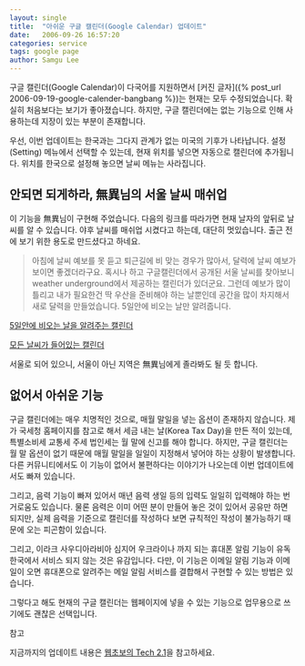 ```yaml
---
layout: single
title:  "아쉬운 구글 캘린더(Google Calendar) 업데이트"
date:   2006-09-26 16:57:20
categories: service
tags: google page
author: Samgu Lee
---
```

구글 캘린더(Google Calendar)이 다국어를 지원하면서 [커진 글자]({% post_url 2006-09-19-google-calender-bangbang %})는 현재는 모두 수정되었습니다. 확실히 처음보다는 보기가 좋아졌습니다. 하지만, 구글 캘린더에는 없는 기능으로 인해 사용하는데 지장이 있는 부분이 존재합니다.

우선, 이번 업데이트는 한국과는 그다지 관계가 없는 미국의 기후가 나타납니다. 설정(Setting) 메뉴에서 선택할 수 있는데, 현재 위치를 넣으면 자동으로 캘린더에 추가됩니다. 위치를 한국으로 설정해 놓으면 날씨 메뉴는 사라집니다.

## 안되면 되게하라, 無異님의 서울 날씨 매쉬업

이 기능을 無異님이 구현해 주었습니다. 다음의 링크를 따라가면 현재 날자의 앞뒤로 날씨를 알 수 있습니다. 야후 날씨를 매쉬업 시켰다고 하는데, 대단히 멋있습니다. 출근 전에 보기 위한 용도로 만드셨다고 하네요.

> 아침에 날씨 예보를 못 듣고 퇴근길에 비 맞는 경우가 많아서, 달력에 날씨 예보가 보이면 좋겠더라구요. 혹시나 하고 구글캘린더에서 공개된 서울 날씨를 찾아보니 weather underground에서 제공하는 캘린더가 있더군요. 그런데 예보가 많이 틀리고 내가 필요한건 딱 우산을 준비해야 하는 날뿐인데 공간을 많이 차지해서 새로 달력을 만들었습니다. 5일안에 비오는 날만 알려줍니다.

[5일안에 비오는 날을 알려주는 캘린더](http://www.google.com/calendar/embed?src=0frbr08erdupu9j7q3hse7o8is@group.calendar.google.com)

[모든 날씨가 들어있는 캘린더](http://www.google.com/calendar/embed?src=oc2c8los1p0bah7ughovb05m9g@group.calendar.google.com)

서울로 되어 있으니, 서울이 아닌 지역은 無異님에게 졸라봐도 될 듯 합니다.

## 없어서 아쉬운 기능

구글 캘린더에는 매우 치명적인 것으로, 매월 말일을 넣는 옵션이 존재하지 않습니다. 제가 국세청 홈페이지를 참고로 해서 세금 내는 날(Korea Tax Day)을 만든 적이 있는데, 특별소비세 교통세 주세 법인세는 월 말에 신고를 해야 합니다. 하지만, 구글 캘린더는 월 말 옵션이 없기 때문에 매월 말일을 일일이 지정해서 넣어야 하는 상황이 발생합니다. 다른 커뮤니티에서도 이 기능이 없어서 불편하다는 이야기가 나오는데 이번 업데이트에서도 빠져 있습니다.

그리고, 음력 기능이 빠져 있어서 매년 음력 생일 등의 입력도 일일히 입력해야 하는 번거로움도 있습니다. 물론 음력은 이미 어떤 분이 만들어 놓은 것이 있어서 공유만 하면 되지만, 실제 음력을 기준으로 캘린더를 작성하다 보면 규칙적인 작성이 불가능하기 때문에 오는 피곤함이 있습니다.

그리고, 이라크 사우디아라비아 심지어 우크라이나 까지 되는 휴대폰 알림 기능이 유독 한국에서 서비스 되지 않는 것은 유감입니다. 다만, 이 기능은 이메일 알림 기능과 이메일이 오면 휴대폰으로 알려주는 메일 알림 서비스를 결합해서 구현할 수 있는 방법은 있습니다.

그렇다고 해도 현재의 구글 캘린더는 웹페이지에 넣을 수 있는 기능으로 업무용으로 쓰기에도 괜찮은 선택입니다.

참고

지금까지의 업데이트 내용은 [웹초보의 Tech 2.1](http://www.choboweb.com/?p=128)을 참고하세요.
